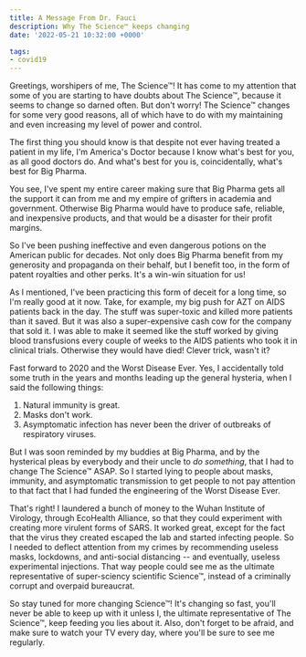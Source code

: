 ```yaml
---
title: A Message From Dr. Fauci
description: Why The Science™ keeps changing
date: '2022-05-21 10:32:00 +0000'

tags:
- covid19
---
```


Greetings, worshipers of me, The Science™!  It has come to my attention that
some of you are starting to have doubts about The Science™, because it seems
to change so darned often.  But don't worry! The Science™ changes for some very good
reasons, all of which have to do with my maintaining and even increasing
my level of power and control.

<!--more-->

The first thing you should know is that despite not ever having treated a patient
in my life, I'm America's Doctor because I know what's best for you, as all good
doctors do.  And what's best for you is, coincidentally, what's best for
Big Pharma.

You see, I've spent my entire career making sure that Big Pharma gets all the
support it can from me and my empire of grifters in academia and government.
Otherwise Big Pharma would have to produce safe, reliable, and inexpensive
products, and that would be a disaster for their profit margins.

So I've been pushing ineffective and even dangerous potions on the
American public for decades.  Not only does Big Pharma benefit from my
generosity and propaganda on their behalf, but I benefit too, in the
form of patent royalties and other perks.  It's a win-win situation
for us!

As I mentioned, I've been practicing this form of deceit for a long time,
so I'm really good at it now.  Take, for example, my big push for AZT
on AIDS patients back in the day.  The stuff was super-toxic and killed
more patients than it saved.  But it was also a super-expensive cash cow
for the company that sold it.  I was able to make it seemed like the
stuff worked by giving blood transfusions every couple of weeks to
the AIDS patients who took it in clinical trials.  Otherwise they would
have died! Clever trick, wasn't it?

Fast forward to 2020 and the Worst Disease Ever.  Yes, I accidentally
told some truth in the years and months leading up the general hysteria,
when I said the following things:

1. Natural immunity is great.
2. Masks don't work.
3. Asymptomatic infection has never been the driver of outbreaks of respiratory viruses.

But I was soon reminded by my buddies at Big Pharma, and by the hysterical
pleas by everybody and their uncle to *do something*, that I had to
change The Science™ ASAP.  So I started lying to people about masks, immunity,
and asymptomatic transmission to get people to not pay attention to that
fact that I had funded the engineering of the Worst Disease Ever.

That's right!  I laundered a bunch of money to the Wuhan Institute of
Virology, through EcoHealth Alliance, so that they could experiment with
creating more virulent forms of SARS.  It worked great, except for the
fact that the virus they created escaped the lab and started infecting
people.  So I needed to deflect attention from my crimes by
recommending useless masks, lockdowns, and anti-social distancing --
and eventually, useless experimental injections.  That way people
could see me as the ultimate representative of super-sciency
scientific Science™, instead of a criminally corrupt and overpaid
bureaucrat.

So stay tuned for more changing Science™!  It's changing so fast, you'll never be able
to keep up with it unless I, the ultimate representative of The Science™,
keep feeding you lies about it.  Also, don't forget to be afraid, and make sure to watch
your TV every day, where you'll be sure to see me regularly.
